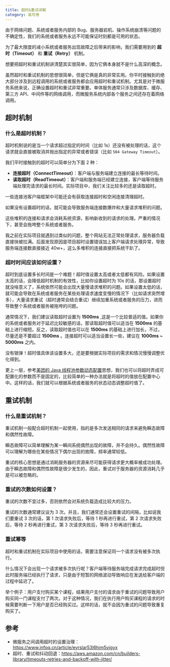 ```yaml
---
title: 超时&重试详解
category: 高可用
---
```


由于网络问题、系统或者服务内部的 Bug、服务器宕机、操作系统崩溃等问题的不确定性，我们的系统或者服务永远不可能保证时刻都是可用的状态。

为了最大限度的减小系统或者服务出现故障之后带来的影响，我们需要用到的 **超时（Timeout）** 和 **重试（Retry）** 机制。

想要把超时和重试机制讲清楚其实很简单，因为它俩本身就不是什么高深的概念。

虽然超时和重试机制的思想很简单，但是它俩是真的非常实用。你平时接触到的绝大部分涉及到远程调用的系统或者服务都会应用超时和重试机制。尤其是对于微服务系统来说，正确设置超时和重试非常重要。单体服务通常只涉及数据库、缓存、第三方 API、中间件等的网络调用，而微服务系统内部各个服务之间还存在着网络调用。

## 超时机制

### 什么是超时机制？

超时机制说的是当一个请求超过指定的时间（比如 1s）还没有被处理的话，这个请求就会直接被取消并抛出指定的异常或者错误（比如 `504 Gateway Timeout`）。

我们平时接触到的超时可以简单分为下面 2 种：

- **连接超时（ConnectTimeout）**：客户端与服务端建立连接的最长等待时间。
- **读取超时（ReadTimeout）**：客户端和服务端已经建立连接，客户端等待服务端处理完请求的最长时间。实际项目中，我们关注比较多的还是读取超时。

一些连接池客户端框架中可能还会有获取连接超时和空闲连接清理超时。

如果没有设置超时的话，就可能会导致服务端连接数爆炸和大量请求堆积的问题。

这些堆积的连接和请求会消耗系统资源，影响新收到的请求的处理。严重的情况下，甚至会拖垮整个系统或者服务。

我之前在实际项目就遇到过类似的问题，整个网站无法正常处理请求，服务器负载直接快被拉满。后面发现原因是项目超时设置错误加上客户端请求处理异常，导致服务端连接数直接接近 40w+，这么多堆积的连接直接把系统干趴了。

### 超时时间应该如何设置？

超时到底设置多长时间是一个难题！超时值设置太高或者太低都有风险。如果设置太高的话，会降低超时机制的有效性，比如你设置超时为 10s 的话，那设置超时就没啥意义了，系统依然可能会出现大量慢请求堆积的问题。如果设置太低的话，就可能会导致在系统或者服务在某些处理请求速度变慢的情况下（比如请求突然增多），大量请求重试（超时通常会结合重试）继续加重系统或者服务的压力，进而导致整个系统或者服务被拖垮的问题。

通常情况下，我们建议读取超时设置为 **1500ms** ,这是一个比较普适的值。如果你的系统或者服务对于延迟比较敏感的话，那读取超时值可以适当在 **1500ms** 的基础上进行缩短。反之，读取超时值也可以在 **1500ms** 的基础上进行加长，不过，尽量还是不要超过 **1500ms** 。连接超时可以适当设置长一些，建议在 **1000ms ~ 5000ms** 之内。

没有银弹！超时值具体该设置多大，还是要根据实际项目的需求和情况慢慢调整优化得到。

更上一层，参考[美团的 Java 线程池参数动态配置](https://tech.meituan.com/2020/04/02/java-pooling-pratice-in-meituan.html)思想，我们也可以将超时弄成可配置化的参数而不是固定的，比较简单的一种办法就是将超时的值放在配置中心中。这样的话，我们就可以根据系统或者服务的状态动态调整超时值了。

## 重试机制

### 什么是重试机制？

重试机制一般配合超时机制一起使用，指的是多次发送相同的请求来避免瞬态故障和偶然性故障。

瞬态故障可以简单理解为某一瞬间系统偶然出现的故障，并不会持久。偶然性故障可以理解为哪些在某些情况下偶尔出现的故障，频率通常较低。

重试的核心思想是通过消耗服务器的资源来尽可能获得请求更大概率被成功处理。由于瞬态故障和偶然性故障是很少发生的，因此，重试对于服务器的资源消耗几乎是可以被忽略的。

### 重试的次数如何设置？

重试的次数不宜过多，否则依然会对系统负载造成比较大的压力。

重试的次数通常建议设为 3 次。并且，我们通常还会设置重试的间隔，比如说我们要重试 3 次的话，第 1 次请求失败后，等待 1 秒再进行重试，第 2 次请求失败后，等待 2 秒再进行重试，第 3 次请求失败后，等待 3 秒再进行重试。

### 重试幂等

超时和重试机制在实际项目中使用的话，需要注意保证同一个请求没有被多次执行。

什么情况下会出现一个请求被多次执行呢？客户端等待服务端完成请求完成超时但此时服务端已经执行了请求，只是由于短暂的网络波动导致响应在发送给客户端的过程中延迟了。

举个例子：用户支付购买某个课程，结果用户支付的请求由于重试的问题导致用户购买同一门课程支付了两次。对于这种情况，我们在执行用户购买课程的请求的时候需要判断一下用户是否已经购买过。这样的话，就不会因为重试的问题导致重复购买了。

## 参考

- 微服务之间调用超时的设置治理：<https://www.infoq.cn/article/eyrslar53l6hjm5yjgyx>
- 超时、重试和抖动回退：<https://aws.amazon.com/cn/builders-library/timeouts-retries-and-backoff-with-jitter/>
